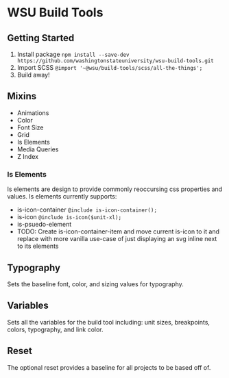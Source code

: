# WSU Build Tools

## Getting Started
1. Install package `npm install --save-dev https://github.com/washingtonstateuniversity/wsu-build-tools.git`
2. Import SCSS `@import '~@wsu/build-tools/scss/all-the-things';`
3. Build away!

## Mixins
- Animations
- Color
- Font Size
- Grid
- Is Elements
- Media Queries
- Z Index

### Is Elements
Is elements are design to provide commonly reoccursing css properties and values. Is elements currently supports:
- is-icon-container `@include is-icon-container();`
- is-icon `@include is-icon($unit-xl);`
- is-psuedo-element
- TODO: Create is-icon-container-item and move current is-icon to it and replace with more vanilla use-case of just displaying an svg inline next to its elements

## Typography
Sets the baseline font, color, and sizing values for typography.

## Variables
Sets all the variables for the build tool including: unit sizes, breakpoints, colors, typography, and link color.

## Reset
The optional reset provides a baseline for all projects to be based off of. 
